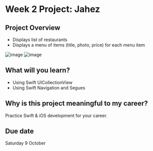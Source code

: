 # Week 2 Project: Jahez

## Project Overview
- Displays list of restaurants
- Displays a menu of items (title, photo, price) for each menu item

![image](https:///Users/Atheer/Desktop/page1.png)
![image](https:///Users/Atheer/Desktop/page2.png)
## What will you learn?
- Using Swift UICollectionView
- Using Swift Navigation and Segues

## Why is this project meaningful to my career?
Practice Swift & iOS development for your career.

## Due date
Saturday 9 October
